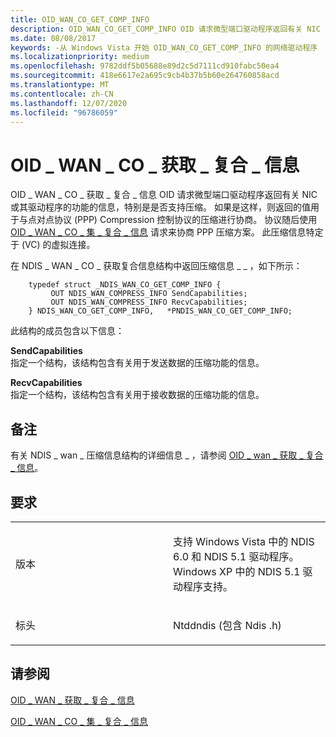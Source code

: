 ```yaml
---
title: OID_WAN_CO_GET_COMP_INFO
description: OID_WAN_CO_GET_COMP_INFO OID 请求微型端口驱动程序返回有关 NIC 或其驱动程序的功能的信息，特别是是否支持压缩。
ms.date: 08/08/2017
keywords: -从 Windows Vista 开始 OID_WAN_CO_GET_COMP_INFO 的网络驱动程序
ms.localizationpriority: medium
ms.openlocfilehash: 9782ddf5b05688e89d2c5d7111cd910fabc50ea4
ms.sourcegitcommit: 418e6617e2a695c9cb4b37b5b60e264760858acd
ms.translationtype: MT
ms.contentlocale: zh-CN
ms.lasthandoff: 12/07/2020
ms.locfileid: "96786059"
---
```

# <a name="oid_wan_co_get_comp_info"></a>OID \_ WAN \_ CO \_ 获取 \_ 复合 \_ 信息


OID \_ WAN \_ CO \_ 获取 \_ 复合 \_ 信息 OID 请求微型端口驱动程序返回有关 NIC 或其驱动程序的功能的信息，特别是是否支持压缩。 如果是这样，则返回的值用于与点对点协议 (PPP) Compression 控制协议的压缩进行协商。 协议随后使用 [OID \_ WAN \_ CO \_ 集 \_ 复合 \_ 信息](oid-wan-co-set-comp-info.md) 请求来协商 PPP 压缩方案。 此压缩信息特定于 (VC) 的虚拟连接。

在 NDIS \_ WAN \_ CO \_ 获取复合信息结构中返回压缩信息 \_ \_ ，如下所示：

```ManagedCPlusPlus
    typedef struct _NDIS_WAN_CO_GET_COMP_INFO {
         OUT NDIS_WAN_COMPRESS_INFO SendCapabilities;
         OUT NDIS_WAN_COMPRESS_INFO RecvCapabilities;
    } NDIS_WAN_CO_GET_COMP_INFO,   *PNDIS_WAN_CO_GET_COMP_INFO;
```




此结构的成员包含以下信息：

<a href="" id="sendcapabilities"></a>**SendCapabilities**  
指定一个结构，该结构包含有关用于发送数据的压缩功能的信息。

<a href="" id="recvcapabilities"></a>**RecvCapabilities**  
指定一个结构，该结构包含有关用于接收数据的压缩功能的信息。

<a name="remarks"></a>备注
-------

有关 NDIS \_ wan \_ 压缩信息结构的详细信息 \_ ，请参阅 [OID \_ wan \_ 获取 \_ 复合 \_ 信息](/previous-versions/windows/hardware/network/ff561202(v=vs.85))。

<a name="requirements"></a>要求
------------

<table>
<colgroup>
<col width="50%" />
<col width="50%" />
</colgroup>
<tbody>
<tr class="odd">
<td><p>版本</p></td>
<td><p>支持 Windows Vista 中的 NDIS 6.0 和 NDIS 5.1 驱动程序。 Windows XP 中的 NDIS 5.1 驱动程序支持。</p></td>
</tr>
<tr class="even">
<td><p>标头</p></td>
<td>Ntddndis (包含 Ndis .h) </td>
</tr>
</tbody>
</table>

## <a name="see-also"></a>请参阅


[OID \_ WAN \_ 获取 \_ 复合 \_ 信息](/previous-versions/windows/hardware/network/ff561202(v=vs.85))

[OID \_ WAN \_ CO \_ 集 \_ 复合 \_ 信息](oid-wan-co-set-comp-info.md)
